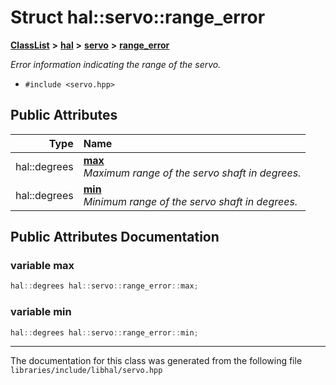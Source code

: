 

# Struct hal::servo::range\_error



[**ClassList**](annotated.md) **>** [**hal**](namespacehal.md) **>** [**servo**](classhal_1_1servo.md) **>** [**range\_error**](structhal_1_1servo_1_1range__error.md)



_Error information indicating the range of the servo._ 

* `#include <servo.hpp>`





















## Public Attributes

| Type | Name |
| ---: | :--- |
|  hal::degrees | [**max**](#variable-max)  <br>_Maximum range of the servo shaft in degrees._  |
|  hal::degrees | [**min**](#variable-min)  <br>_Minimum range of the servo shaft in degrees._  |












































## Public Attributes Documentation




### variable max 

```C++
hal::degrees hal::servo::range_error::max;
```






### variable min 

```C++
hal::degrees hal::servo::range_error::min;
```




------------------------------
The documentation for this class was generated from the following file `libraries/include/libhal/servo.hpp`

